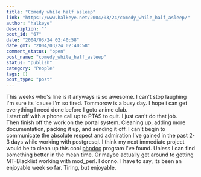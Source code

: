 ```yaml
---
title: "Comedy while half asleep"
link: "https://www.halkeye.net/2004/03/24/comedy_while_half_asleep/"
author: "halkeye"
description: ""
post_id: "67"
date: "2004/03/24 02:40:58"
date_gmt: "2004/03/24 02:40:58"
comment_status: "open"
post_name: "comedy_while_half_asleep"
status: "publish"
category: "People"
tags: []
post_type: "post"
---
```


This weeks who's line is it anyways is so awesome. I can't stop laughing  
I'm sure its 'cause I'm so tired. Tommorow is a busy day. I hope i can get everything I need done before I goto anime club.  
I start off with a phone call up to PTAS to quit. I just can't do that job.  
Then finish off the work on the portal system. Cleaning up, adding more documentation, packing it up, and sending it off. I can't begin to communicate the absolute respect and admiration I've gained in the past 2-3 days while working with postgresql. I think my next immediate project would be to clean up this cool [phpdoc](http://www.halkeye.net/~halkeye/pgHalkortal/docs/) program I've found. Unless I can find something better in the mean time. Or maybe actually get around to getting MT-Blacklist working with mod_perl. I donno. I have to say, its been an enjoyable week so far. Tiring, but enjoyable.